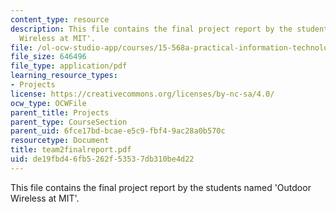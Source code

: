 ```yaml
---
content_type: resource
description: This file contains the final project report by the students named 'Outdoor
  Wireless at MIT'.
file: /ol-ocw-studio-app/courses/15-568a-practical-information-technology-management-spring-2005/de19fbd46fb5262f53537db310be4d22_team2finalreport.pdf
file_size: 646496
file_type: application/pdf
learning_resource_types:
- Projects
license: https://creativecommons.org/licenses/by-nc-sa/4.0/
ocw_type: OCWFile
parent_title: Projects
parent_type: CourseSection
parent_uid: 6fce17bd-bcae-e5c9-fbf4-9ac28a0b570c
resourcetype: Document
title: team2finalreport.pdf
uid: de19fbd4-6fb5-262f-5353-7db310be4d22
---
```

This file contains the final project report by the students named 'Outdoor Wireless at MIT'.